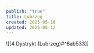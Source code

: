 ```yaml
---
publish: "true"
title: Lubrzeg
created: 2025-05-10
updated: 2025-05-12
---
```

![[4 Dystrykt (Lubrzeg)#^6ab533]]